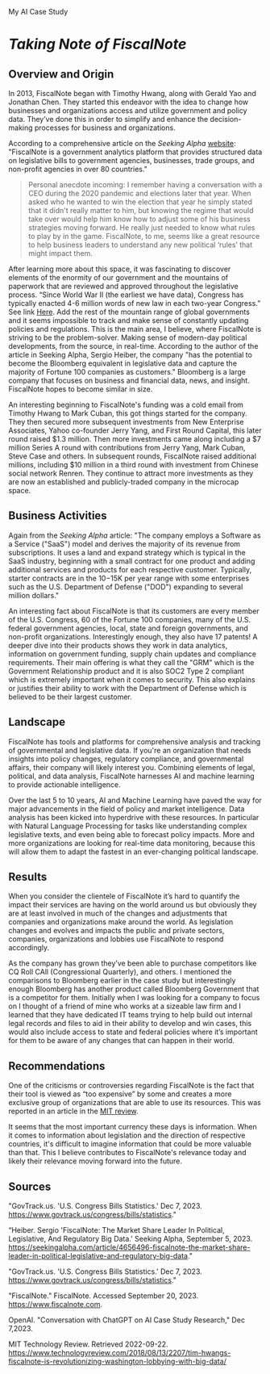 My AI Case Study

# ***Taking Note of FiscalNote***

## Overview and Origin

In 2013, FiscalNote began with Timothy Hwang, along with Gerald Yao and Jonathan Chen. They started this endeavor with the idea to change how businesses and organizations access and utilize government and policy data. They’ve done this in order to simplify and enhance the decision-making processes for business and organizations. 

According to a comprehensive article on the *Seeking Alpha* [website](https://seekingalpha.com/article/4656496-fiscalnote-the-market-share-leader-in-political-legislative-and-regulatory-big-data): "FiscalNote is a government analytics platform that provides structured data on legislative bills to government agencies, businesses, trade groups, and non-profit agencies in over 80 countries." 
>
>Personal anecdote incoming: I remember having a conversation with a CEO during the 2020 pandemic and elections later that year. When asked who he wanted to win the election that year he simply stated that it didn't really matter to him, but knowing the regime that would take over would help him know how to adjust some of his business strategies moving forward. He really just needed to know what rules to play by in the game. FiscalNote, to me, seems like a great resource to help business leaders to understand any new political ‘rules’ that might impact them.
>
After learning more about this space, it was fascinating to discover elements of the enormity of our government and the mountains of paperwork that are reviewed and approved throughout the legislative process. “Since World War II (the earliest we have data), Congress has typically enacted 4-6 million words of new law in each two-year Congress.” See link [Here](https://www.govtrack.us/congress/bills/statistics). Add the rest of the mountain range of global governments and it seems impossible to track and make sense of constantly updating policies and regulations. This is the main area, I believe, where FiscalNote is striving to be the problem-solver. Making sense of modern-day political developments, from the source, in real-time. According to the author of the article in Seeking Alpha, Sergio Heiber, the company "has the potential to become the Bloomberg equivalent in legislative data and capture the majority of Fortune 100 companies as customers."  Bloomberg is a large company that focuses on business and financial data, news, and insight. FiscalNote hopes to become similar in size. 

An interesting beginning to FiscalNote's funding was a cold email from Timothy Hwang to Mark Cuban, this got things started for the company. They then secured more subsequent investments from New Enterprise Associates, Yahoo co-founder Jerry Yang, and First Round Capital, this later round raised $1.3 million. Then more investments came along including a $7 million Series A round with contributions from Jerry Yang, Mark Cuban, Steve Case and others. In subsequent rounds, FiscalNote raised additional millions, including $10 million in a third round with investment from Chinese social network Renren. They continue to attract more investments as they are now an established and publicly-traded company in the microcap space. 


## Business Activities


Again from the *Seeking Alpha* article: "The company employs a Software as a Service ("SaaS") model and derives the majority of its revenue from subscriptions. It uses a land and expand strategy which is typical in the SaaS industry, beginning with a small contract for one product and adding additional services and products for each respective customer. Typically, starter contracts are in the $10-$15K per year range with some enterprises such as the U.S. Department of Defense ("DOD") expanding to several million dollars."


An interesting fact about FiscalNote is that its customers are every member of the U.S. Congress, 60 of the Fortune 100 companies, many of the U.S. federal government agencies, local, state and foreign governments, and non-profit organizations. Interestingly enough, they also have 17 patents! A deeper dive into their products shows they work in data analytics, information on government funding, supply chain updates and compliance requirements. Their main offering is what they call the "GRM" which is the Government Relationship product and it is also SOC2 Type 2 compliant which is extremely important when it comes to security. This also explains or justifies their ability to work with the Department of Defense which is believed to be their largest customer. 


## Landscape

FiscalNote has tools and platforms for comprehensive analysis and tracking of governmental and legislative data. If you're an organization that needs insights into policy changes, regulatory compliance, and governmental affairs, their company will likely interest you. Combining elements of legal, political, and data analysis, FiscalNote harnesses AI and machine learning to provide actionable intelligence.


Over the last 5 to 10 years, AI and Machine Learning have paved the way for major advancements in the field of policy and market intelligence. Data analysis has been kicked into hyperdrive with these resources. In particular with Natural Language Processing for tasks like understanding complex legislative texts, and even being able to forecast policy impacts. More and more organizations are looking for real-time data monitoring, because this will allow them to adapt the fastest in an ever-changing political landscape.




## Results

When you consider the clientele of FiscalNote it’s hard to quantify the impact their services are having on the world around us but obviously they are at least involved in much of the changes and adjustments that companies and organizations make around the world.  As legislation changes and evolves and impacts the public and private sectors, companies, organizations and lobbies use FiscalNote to respond accordingly. 

As the company has grown they’ve been able to purchase competitors like CQ Roll CAll (Congressional Quarterly), and others. I mentioned the comparisons to Bloomberg earlier in the case study but interestingly enough Bloomberg has another product called Bloomberg Government that is a competitor for them. Initially when I was looking for a company to focus on I thought of a friend of mine who works at a sizeable law firm and I learned that they have dedicated IT teams trying to help build out internal legal records and files to aid in their ability to develop and win cases, this would also include access to state and federal policies where it’s important for them to be aware of any changes that can happen in their world. 

## Recommendations

One of the criticisms or controversies regarding FiscalNote is the fact that their tool is viewed as “too expensive” by some and creates a more exclusive group of organizations that are able to use its resources. This was reported in an article in the [MIT review](https://www.technologyreview.com/2018/08/13/2207/tim-hwangs-fiscalnote-is-revolutionizing-washington-lobbying-with-big-data/). 

It seems that the most important currency these days is information. When it comes to information about legislation and the direction of respective countries, it's difficult to imagine information that could be more valuable than that. This I believe contributes to FiscalNote's relevance today and likely their relevance moving forward into the future. 


## Sources

"GovTrack.us. 'U.S. Congress Bills Statistics.' Dec 7, 2023. https://www.govtrack.us/congress/bills/statistics."

“Heiber. Sergio 'FiscalNote: The Market Share Leader In Political, Legislative, And Regulatory Big Data.' Seeking Alpha, September 5, 2023. https://seekingalpha.com/article/4656496-fiscalnote-the-market-share-leader-in-political-legislative-and-regulatory-big-data."

"GovTrack.us. 'U.S. Congress Bills Statistics.' Dec 7, 2023. https://www.govtrack.us/congress/bills/statistics."

"FiscalNote." FiscalNote. Accessed September 20, 2023. https://www.fiscalnote.com.

OpenAI. "Conversation with ChatGPT on AI Case Study Research," Dec 7,2023.

MIT Technology Review. Retrieved 2022-09-22. https://www.technologyreview.com/2018/08/13/2207/tim-hwangs-fiscalnote-is-revolutionizing-washington-lobbying-with-big-data/
